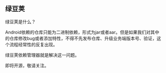 ## 绿豆荚
绿豆荚是什么？

Android依赖的仓库只能为二进制依赖，形式为jar或者aar。但是如果我们对其中的仓库修改bug或者添加特性，不得不先发布仓库、升级业务端版本号、验证，这个流程经常性的反复出现。

绿豆荚依赖管理器就是解决这一问题。

即将开源，敬请关注。